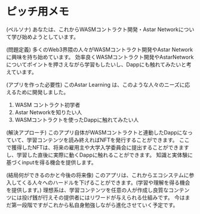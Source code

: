 # ピッチ用メモ

(ペルソナ)
あなたは、これからWASMコントラクト開発・Astar Networkについて学び始めようとしています。

(問題定義)
多くのWeb3界隈の人々がWASMコントラクト開発やAstar Networkに興味を持ち始めています。
効率良くWASMコントラクト開発やAstarNetworkについてポイントを押さえながら学習もしたいし、Dappにも触れてみたいと考えています。

(アプリを作った必要性)
このAstar Learning は、このような人々のニーズに応えるために開発しました。

1. WASM コントラクト初学者
2. Astar Networkを知りたい人
3. WASMコントラクトを使ったDappに触れてみたい人

(解決アプローチ)
このアプリ自体がWASMコントラクトと連動したDappになっていて、学習コンテンツを読み終えればNFTを発行することができます。
ここで獲得したNFTは、将来の雇用主や大学入学委員会に提出することができますし、学習した直後に実際に動くDappに触れることができます。
知識と実体験に基づくinputを得る機会を提供します。

(結局何ができるのかと今後の将来像)
このアプリは、これからエコシステムに参入してくる人々へのハードルを下げることができます。(学習や理解を得る機会を提供します。)
理想系は、学習コンテンツを任意の人が作成し良質なコンテンツには投げ銭が行えその提供者にはリワードが与えられる仕組みです。
今はまだ第一段階ですがこれから私自身勉強しながら進化させていく予定です。
